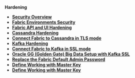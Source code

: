 <strong>Hardening<strong>
        

<ul>
    <li><a href="/articles/99_fabric_infras/devops/01_fabric_security_overview.md">Security Overview</a></li>
    <li><a href="/articles/99_fabric_infras/devops/02_fabric_environments.md">Fabric Environments Security</a></li>
    <li><a href="/articles/99_fabric_infras/devops/03_fabric_api_and_ui_hardening.md">Fabric API and UI Hardening</a></li>
    <li><a href="/articles/99_fabric_infras/devops/04_cassandra_hardening.md">Cassandra Hardening</a></li>
    <li><a href="/articles/99_fabric_infras/devops/05_connect_fabric_to_cassandra_with_tls.md">Connect Fabric to Cassandra in TLS mode</a></li>
    <li><a href="/articles/99_fabric_infras/devops/06_kafka_hardening.md">Kafka Hardening</a></li>
    <li><a href="/articles/99_fabric_infras/devops/07_fabric_kafkaSSL_support.md">Connect Fabric to Kafka in SSL mode</a></li>
    <li><a href="/articles/99_fabric_infras/devops/08_oracleGG_hardening.md">Oracle GG (Golden Gate) Big Data Setup with Kafka SSL</a></li>
    <li><a href="/articles/99_fabric_infras/devops/09_fabric_replace_admin_password.md">Replace the Fabric Default Admin Password</a></li>
    <li><a href="/articles/99_fabric_infras/devops/10_fabric_definde_master_key.md">Define Working with Master Key</a></li>
    <li><a href="/articles/99_fabric_infras/devops/11_kafka_plain_sasl_hardening.md">Define Working with Master Key</a></li>
</ul>

